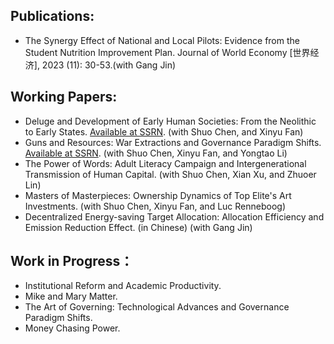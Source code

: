 <p>
 
  Publications:
  ---
  - The Synergy Effect of National and Local Pilots: Evidence from the Student Nutrition Improvement Plan. Journal of World Economy [世界经济], 2023 (11): 30-53.(with Gang Jin)
</p>

<p>
 
  Working Papers:
  ---
  - Deluge and Development of Early Human Societies: From the Neolithic to Early States. [Available at SSRN](https://ssrn.com/abstract=4650064). (with Shuo Chen, and Xinyu Fan)
  - Guns and Resources: War Extractions and Governance Paradigm Shifts. [Available at SSRN](https://ssrn.com/abstract=4556436). (with Shuo Chen, Xinyu Fan, and Yongtao Li)
  - The Power of Words: Adult Literacy Campaign and Intergenerational Transmission of Human Capital. (with Shuo Chen, Xian Xu, and Zhuoer Lin)
  - Masters of Masterpieces: Ownership Dynamics of Top Elite's Art Investments. (with Shuo Chen, Xinyu Fan, and Luc Renneboog)
  - Decentralized Energy-saving Target Allocation: Allocation Efficiency and Emission Reduction Effect. (in Chinese) (with Gang Jin)
</p>

<p>
  
  Work in Progress：
  ---
  - Institutional Reform and Academic Productivity.
  - Mike and Mary Matter.
  - The Art of Governing: Technological Advances and Governance Paradigm Shifts.
  - Money Chasing Power.
</p>

<br />
<br />
